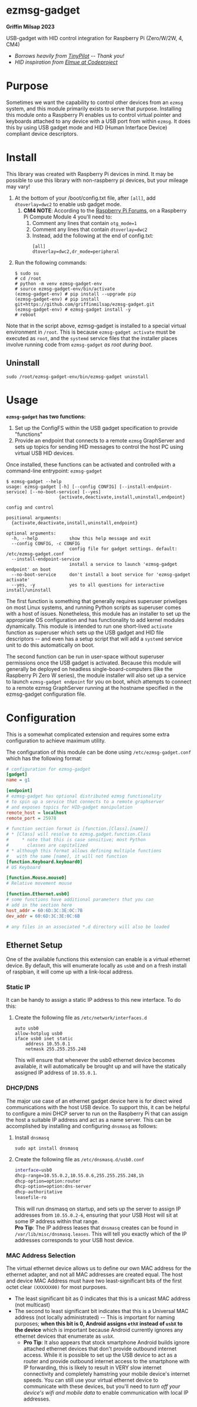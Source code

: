 # ezmsg-gadget
__Griffin Milsap 2023__  

USB-gadget with HID control integration for Raspberry Pi (Zero/W/2W, 4, CM4)

* _Borrows heavily from [TinyPilot](https://github.com/tiny-pilot/tinypilot) -- Thank you!_  
* _HID inspiration from [Elmue at Codeproject](https://www.codeproject.com/Articles/1001891/A-USB-HID-Keyboard-Mouse-Touchscreen-emulator-with)_

# Purpose
Sometimes we want the capability to control other devices from an `ezmsg` system, and this module primarily exists to serve that purpose.  Installing this module onto a Raspberry Pi enables us to control virtual pointer and keyboards attached to any device with a USB port from within `ezmsg`.  It does this by using USB gadget mode and HID (Human Interface Device) compliant device descriptors.

# Install
This library was created with Raspberry Pi devices in mind.  It may be possible to use this library with non-raspberry pi devices, but your mileage may vary!

1. At the bottom of your /boot/config.txt file, after `[all]`, add `dtoverlay=dwc2` to enable usb gadget mode.
    1. __CM4 NOTE__: According to the [Raspberry Pi Forums](https://forums.raspberrypi.com/viewtopic.php?t=347459), on a Raspberry Pi Compute Module 4 you'll need to:
        1. Comment any lines that contain `otg_mode=1`
        1. Comment any lines that contain `dtoverlay=dwc2`
        1. Instead, add the following at the end of config.txt:
            ```
            [all]
            dtoverlay=dwc2,dr_mode=peripheral
            ```
2. Run the following commands:
    ```
    $ sudo su
    # cd /root
    # python -m venv ezmsg-gadget-env
    # source ezmsg-gadget-env/bin/activate
    (ezmsg-gadget-env) # pip install --upgrade pip
    (ezmsg-gadget-env) # pip install git+https://github.com/griffinmilsap/ezmsg-gadget.git
    (ezmsg-gadget-env) # ezmsg-gadget install -y
    # reboot
    ```
Note that in the script above, ezmsg-gadget is installed to a special virtual environment in `/root`.  This is because `ezmsg-gadget activate` must be executed as `root`, and the `systemd` service files that the installer places involve running code from `ezmsg-gadget` _as root during boot_.  

## Uninstall
```
sudo /root/ezmsg-gadget-env/bin/ezmsg-gadget uninstall
```

# Usage
__`ezmsg-gadget` has two functions:__
1. Set up the ConfigFS within the USB gadget specification to provide "functions"
2. Provide an endpoint that connects to a remote `ezmsg` GraphServer and sets up topics for sending HID messages to control the host PC using virtual USB HID devices.

Once installed, these functions can be activated and controlled with a command-line entrypoint: `ezmsg-gadget`

```
$ ezmsg-gadget --help
usage: ezmsg-gadget [-h] [--config CONFIG] [--install-endpoint-service] [--no-boot-service] [--yes]
                    {activate,deactivate,install,uninstall,endpoint}

config and control

positional arguments:
  {activate,deactivate,install,uninstall,endpoint}

optional arguments:
  -h, --help            show this help message and exit
  --config CONFIG, -c CONFIG
                        config file for gadget settings. default: /etc/ezmsg-gadget.conf
  --install-endpoint-service
                        install a service to launch 'ezmsg-gadget endpoint' on boot
  --no-boot-service     don't install a boot service for 'ezmsg-gadget activate'
  --yes, -y             yes to all questions for interactive install/uninstall
```

The first function is something that generally requires superuser priveliges on most Linux systems, and running Python scripts as superuser comes with a host of issues.  Nonetheless, this module has an installer to set up the appropriate OS configuration and has functionality to add kernel modules dynamically.  This module is intended to run one short-lived `activate` function as superuser which sets up the USB gadget and HID file descriptors -- and even has a setup script that will add a `systemd` service unit to do this automatically on boot.

The second function can be run in user-space without superuser permissions once the USB gadget is activated.  Because this module will generally be deployed on headless single-board-computers (like the Raspberry Pi Zero W series), the module installer will also set up a service to launch `ezmsg-gadget endpoint` for you on boot, which attempts to connect to a remote ezmsg GraphServer running at the hostname specified in the ezmsg-gadget configuration file.

# Configuration
This is a somewhat complicated extension and requires some extra configuration to achieve maximum utility.  

The configuration of this module can be done using `/etc/ezmsg-gadget.conf` which has the following format:
``` ini
# configuration for ezmsg-gadget
[gadget]
name = g1

[endpoint]
# ezmsg-gadget has optional distributed ezmsg functionality
# to spin up a service that connects to a remote graphserver
# and exposes topics for HID-gadget manipulation
remote_host = localhost
remote_port = 25978

# function section format is [function.[Class].[name]]
# * [Class] will resolve to ezmsg.gadget.function.Class 
#     * note that this is case sensitive; most Python
#       classes are capitalized
# * although this format allows defining multiple functions
#   with the same [name], it will not function
[function.Keyboard.keyboard0]
# US Keyboard

[function.Mouse.mouse0]
# Relative movement mouse

[function.Ethernet.usb0]
# some functions have additional parameters that you can
# add in the section here
host_addr = 60:6D:3C:3E:0C:7B
dev_addr = 60:6D:3C:3E:0C:6B

# any files in an associated *.d directory will also be loaded
```

## Ethernet Setup
One of the available functions this extension can enable is a virtual ethernet device.  By default, this will enumerate locally as `usb0` and on a fresh install of raspbian, it will come up with a link-local address.  

### Static IP
It can be handy to assign a static IP address to this new interface.  To do this:
1. Create the following file as `/etc/network/interfaces.d`
    ```
    auto usb0
    allow-hotplug usb0
    iface usb0 inet static
        address 10.55.0.1
        netmask 255.255.255.248
    ```
    This will ensure that whenever the usb0 ethernet device becomes available, it will automatically be brought up and will have the statically assigned IP address of `10.55.0.1`.

### DHCP/DNS
The major use case of an ethernet gadget device here is for direct wired communications with the host USB device.  To support this, it can be helpful to configure a mini DHCP server to run on the Raspberry Pi that can assign the host a suitable IP address and act as a name server.  This can be accomplished by installing and configuring `dnsmasq` as follows:
1. Install `dnsmasq`
    ```
    sudo apt install dnsmasq
    ```
2. Create the following file as `/etc/dnsmasq.d/usb0.conf`
    ``` bash
    interface=usb0
    dhcp-range=10.55.0.2,10.55.0.6,255.255.255.248,1h
    dhcp-option=option:router
    dhcp-option=option:dns-server
    dhcp-authoritative
    leasefile-ro
    ```
    This will run dnsmasq on startup, and sets up the server to assign IP addresses from `10.55.0.2-6`, ensuring that your USB Host will sit at some IP address within that range.  
    __Pro Tip__: The IP address leases that `dnsmasq` creates can be found in `/var/lib/misc/dnsmasq.leases`.  This will tell you exactly which of the IP addresses corresponds to your USB host device.

### MAC Address Selection
The virtual ethernet device allows us to define our own MAC address for the ethernet adapter, and not all MAC addresses are created equal.  The host and device MAC Address must have two least-significant bits of the first octet clear `(XXXXXX00)` for most purposes.
* The least significant bit as 0 indicates that this is a unicast MAC address (not multicast)
* The second to least significant bit indicates that this is a Universal MAC address (not locally administrated) -- This is important for naming purposes; __when this bit is 0, Android assigns `ethX` instead of `usbX` to the device__ which is important because Android currently ignores any ethernet devices that enumerate as `usbX`. 
    * __Pro Tip__: It also appears that stock smartphone Android builds ignore attached ethernet devices that don't provide outbound internet access.  While it is possible to set up the USB device to act as a router and provide outbound internet access to the smartphone with IP forwarding, this is likely to result in VERY slow internet connectivity and completely hamstring your mobile device's internet speeds.  You can still use your virtual ethernet device to communicate with these devices, but you'll need to _turn off your device's wifi and mobile data_ to enable communication with local IP addresses.


